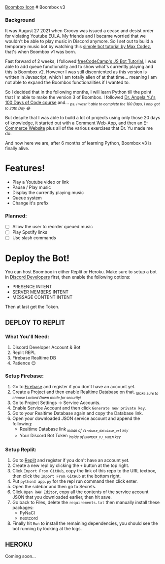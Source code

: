 ﻿[Boombox Icon]('boombox_icon.png') # Boombox v3

### Background
It was August 27 2021 when Groovy was issued a cease and desist order for violating Youtube EULA. My friends and I became worried that we wouldn't be able to play music in Discord anymore. So I set out to build a temporary music bot by watching this [simple bot tutorial by Max Codez](https://www.youtube.com/watch?v=jHZlvRr9KxM&t=131s), that's when Boombox v1 was born.

Fast forward of 2 weeks, I followed [freeCodeCamp's JS Bot Tutorial](https://www.freecodecamp.org/news/create-a-discord-bot-with-javascript-nodejs/), I was able to add queue functionality and to show what's currently playing and this is Boombox v2. However I was still discontented as this version is written in Javascript, which I am totally alien of at that time... meaning I am not able to expand the Boombox functionalities if I wanted to.

So I decided that in the following months, I will learn Python till the point that I'm able to make the version 3 of Boombox. I followed [Dr. Angela Yu's 100 Days of Code course](https://www.udemy.com/course/100-days-of-code/) and... *<sub>ps. I wasn't able to complete the 100 Days, I only got to 20th Day 😂</sub>* 

But despite that I was able to build a lot of projects using only those 20 days of knowledge, it started out with a [Comment Web-App](https://github.com/lonewanderer27/jammacomments), and then an [E-Commerce Website](https://github.com/lonewanderer27/JAMMA) plus all of the various exercises that Dr. Yu made me do.

And now here we are, after 6 months of learning Python, Boombox v3 is finally alive.

# Features!
- Play a Youtube video or link
- Pause / Play music
- Display the currently playing music
- Queue system
- Change it's prefix 

### Planned:
- [ ] Allow the user to reorder queued music
- [ ] Play Spotify links
- [ ] Use slash commands

# Deploy the Bot!

You can host Boombox in either Replit or Heroku. 
Make sure to setup a bot in [Discord Developers](https://discord.com/developers/applications) first, then enable the following options:
- PRESENCE INTENT
- SERVER MEMBERS INTENT
- MESSAGE CONTENT INTENT 

Then at last get the Token.

## DEPLOY TO REPLIT

### What You'll Need:
1. Discord Developer Account & Bot
2. Replit REPL
3. Firebase Realtime DB
4. Patience 😉

### Setup Firebase:
1. Go to [Firebase](https://firebase.google.com/) and register if you don't have an account yet.
2. Create a Project and then enable Realtime Database on that. *<sub>Make sure to choose Locked Down mode for security!</sub>*
3. Go to Project Settings -> Service Accounts.
4. Enable Service Account and then click `Generate new private key`.
5. Go to your Realtime Database again and copy the Database link.
6. Open your downloaded JSON service account and append the following:
	- Realtime Database link	*<sub>inside of `firebase_database_url` key</sub>* 
	- Your Discord Bot Token		*<sub>inside of  `BOOMBOX_V3_TOKEN` key</sub>*

### Setup Replit:
1. Go to [Replit](https://replit.com/) and register if you don't have an account yet.
2. Create a new repl by clicking the `+` button at the top right.
3. Click `Import From GitHub`, copy the link of this repo to the URL textbox, then click the `Import From GitHub` at the bottom right.
4. Put `python3 app.py` for the repl run command then click enter.
5. Open the sidebar and then go to Secrets.
6. Click `Open RAW Editor`, copy all the contents of the service account JSON that you downloaded earlier, then hit save.
7. Go back to Files, delete the `requirements.txt` then manually install these packages: 
	- PyNaCl
	- nextcord
8. Finally hit `Run` to install the remaining dependencies, you should see the bot running by looking at the logs.

## HEROKU
Coming soon...
	